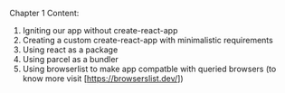 Chapter 1 Content:
1. Igniting our app without create-react-app
2. Creating a custom create-react-app with minimalistic requirements
3. Using react as a package
4. Using parcel as a bundler
5. Using browserlist to make app compatble with queried browsers (to know more visit [https://browserslist.dev/])